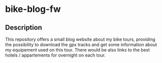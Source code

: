 # bike-blog-fw

## Description

This repository offers a small blog website about my bike tours, providing the possibility to download the gpx tracks and get some information about my equipement used on this tour. 
There would be also links to the best hotels / appartements for overnight on each tour.
